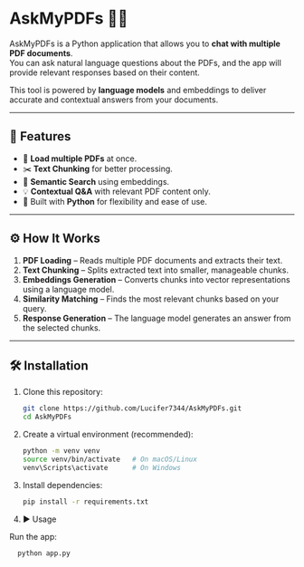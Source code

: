 # AskMyPDFs 📄💬  

AskMyPDFs is a Python application that allows you to **chat with multiple PDF documents**.  
You can ask natural language questions about the PDFs, and the app will provide relevant responses based on their content.  

This tool is powered by **language models** and embeddings to deliver accurate and contextual answers from your documents.  

---

## 🚀 Features
- 📂 **Load multiple PDFs** at once.  
- ✂️ **Text Chunking** for better processing.  
- 🧠 **Semantic Search** using embeddings.  
- 💡 **Contextual Q&A** with relevant PDF content only.  
- 🐍 Built with **Python** for flexibility and ease of use.  

---

## ⚙️ How It Works
1. **PDF Loading** – Reads multiple PDF documents and extracts their text.  
2. **Text Chunking** – Splits extracted text into smaller, manageable chunks.  
3. **Embeddings Generation** – Converts chunks into vector representations using a language model.  
4. **Similarity Matching** – Finds the most relevant chunks based on your query.  
5. **Response Generation** – The language model generates an answer from the selected chunks.  

---

## 🛠️ Installation

1. Clone this repository:  
   ```bash
   git clone https://github.com/Lucifer7344/AskMyPDFs.git
   cd AskMyPDFs

2. Create a virtual environment (recommended):
   ```bash
   python -m venv venv
   source venv/bin/activate   # On macOS/Linux
   venv\Scripts\activate      # On Windows

4. Install dependencies:
   ```bash
   pip install -r requirements.txt


5. ▶️ Usage

 Run the app:
 ```bash
   python app.py
